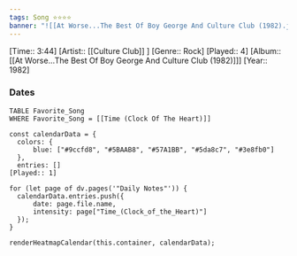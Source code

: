```yaml
---
tags: Song ⭐⭐⭐⭐ 
banner: "![[At Worse...The Best Of Boy George And Culture Club (1982).jpg]]"
---
```

[Time:: 3:44]
[Artist:: [[Culture Club]] ]
[Genre:: Rock]
[Played:: 4]
[Album:: [[At Worse...The Best Of Boy George And Culture Club (1982)]]]
[Year:: 1982]
### Dates
````dataview
TABLE Favorite_Song
WHERE Favorite_Song = [[Time (Clock Of The Heart)]]
````

  ```dataviewjs
const calendarData = { 
	colors: { 
		blue: ["#9ccfd8", "#5BAAB8", "#57A1BB", "#5da8c7", "#3e8fb0"] 
	}, 
	entries: [] 
[Played:: 1]

for (let page of dv.pages('"Daily Notes"')) { 
	calendarData.entries.push({ 
		date: page.file.name, 
		intensity: page["Time_(Clock_of_the_Heart)"]
	}); 
} 

renderHeatmapCalendar(this.container, calendarData);
```
